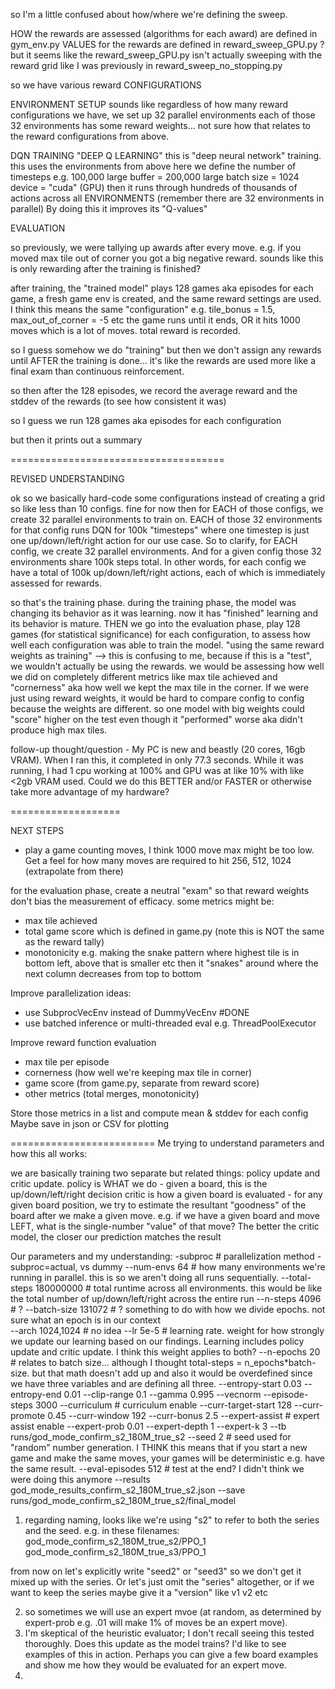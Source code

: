 so I'm a little confused about how/where we're defining the sweep.


HOW the rewards are assessed (algorithms for each award) are defined in gym_env.py
VALUES for the rewards are defined in reward_sweep_GPU.py ?
but it seems like the reward_sweep_GPU.py isn't actually sweeping with the reward grid like I was previously in reward_sweep_no_stopping.py

so we have various reward CONFIGURATIONS

ENVIRONMENT SETUP
sounds like regardless of how many reward configurations we have, we set up 32 parallel environments
each of those 32 environments has some reward weights... not sure how that relates to the reward configurations from above.

DQN TRAINING "DEEP Q LEARNING" this is "deep neural network" training.
this uses the environments from above
here we define the 
number of timesteps e.g. 100,000
large buffer = 200,000
large batch size = 1024
device = "cuda" (GPU)
then it runs through hundreds of thousands of actions across all ENVIRONMENTS (remember there are 32 environments in parallel)
By doing this it improves its "Q-values"

EVALUATION


so previously, we were tallying up awards after every move. e.g. if you moved max tile out of corner you got a big negative reward.
sounds like this is only rewarding after the training is finished?

after training, the "trained model" plays 128 games aka episodes
for each game, a fresh game env is created, and the same reward settings are used. I think this means the same "configuration" e.g. tile_bonus = 1.5, max_out_of_corner = -5 etc
the game runs until it ends, OR it hits 1000 moves which is a lot of moves. 
total reward is recorded.

so I guess somehow we do "training" but then we don't assign any rewards until AFTER the training is done... it's like the rewards are used more like a final exam than continuous reinforcement.

so then after the 128 episodes, we record the average reward and the stddev of the rewards (to see how consistent it was)

so I guess we run 128 games aka episodes for each configuration

but then it prints out a summary

=====================================

REVISED UNDERSTANDING

ok so we basically hard-code some configurations instead of creating a grid
so like less than 10 configs. fine for now
then for EACH of those configs, we create 32 parallel environments to train on.
EACH of those 32 environments for that config runs DQN for 100k "timesteps" where one timestep is just one up/down/left/right action for our use case.
So to clarify, for EACH config, we create 32 parallel environments. And for a given config those 32 environments share 100k steps total. In other words, for each config we have a total of 100k up/down/left/right actions, each of which is immediately assessed for rewards.

so that's the training phase. during the training phase, the model was changing its behavior as it was learning. now it has "finished" learning and its behavior is mature.
THEN we go into the evaluation phase, play 128 games (for statistical significance) for each configuration, to assess how well each configuration was able to train the model. "using the same reward weights as training" --> this is confusing to me, because if this is a "test", we wouldn't actually be using the rewards. we would be assessing how well we did on completely different metrics like max tile achieved and "cornerness" aka how well we kept the max tile in the corner. If we were just using reward weights, it would be hard to compare config to config because the weights are different. so one model with big weights could "score" higher on the test even though it "performed" worse aka didn't produce high max tiles.

follow-up thought/question - My PC is new and beastly (20 cores, 16gb VRAM). When I ran this, it completed in only 77.3 seconds. While it was running, I had 1 cpu working at 100% and GPU was at like 10% with like <2gb VRAM used. Could we do this BETTER and/or FASTER or otherwise take more advantage of my hardware?


===================

NEXT STEPS

- play a game counting moves, I think 1000 move max might be too low. Get a feel for how many moves are required to hit 256, 512, 1024 (extrapolate from there)

for the evaluation phase, create a neutral "exam" so that reward weights don't bias the measurement of efficacy.
some metrics might be:
- max tile achieved
- total game score which is defined in game.py (note this is NOT the same as the reward tally)
- monotonicity e.g. making the snake pattern where highest tile is in bottom left, above that is smaller etc then it "snakes" around where the next column decreases from top to bottom

Improve parallelization ideas:
- use SubprocVecEnv instead of DummyVecEnv #DONE
- use batched inference or multi-threaded eval e.g. ThreadPoolExecutor

Improve reward function evaluation
- max tile per episode
- cornerness (how well we're keeping max tile in corner)
- game score (from game.py, separate from reward score)
- other metrics (total merges, monotonicity)

Store those metrics in a list and compute mean & stddev for each config
Maybe save in json or CSV for plotting


=========================
Me trying to understand parameters and how this all works:

we are basically training two separate but related things: policy update and critic update.
policy is WHAT we do - given a board, this is the up/down/left/right decision
critic is how a given board is evaluated - for any given board position, we try to estimate the resultant "goodness" of the board after we make a given move. e.g. if we have a given board and move LEFT, what is the single-number "value" of that move? The better the critic model, the closer our prediction matches the result 

Our parameters and my understanding:
-subproc # parallelization method - subproc=actual, vs dummy
--num-envs 64 # how many environments we're running in parallel. this is so we aren't doing all runs sequentially.
--total-steps 180000000 # total runtime across all environments. this would be like the total number of up/down/left/right across the entire run
--n-steps 4096 # ?
--batch-size 131072 # ? something to do with how we divide epochs. not sure what an epoch is in our context  
--arch 1024,1024 # no idea 
--lr 5e-5 # learning rate. weight for how strongly we update our learning based on our findings. Learning includes policy update and critic update. I think this weight applies to both?
--n-epochs 20 # relates to batch size... although I thought total-steps = n_epochs*batch-size. but that math doesn't add up and also it would be overdefined since we have three variables and are defining all three.
--entropy-start 0.03 
--entropy-end 0.01 
--clip-range 0.1 
--gamma 0.995 
--vecnorm 
--episode-steps 3000 
--curriculum # curriculum enable
--curr-target-start 128
--curr-promote 0.45 
--curr-window 192 
--curr-bonus 2.5 
--expert-assist # expert assist enable
--expert-prob 0.01 
--expert-depth 1 
--expert-k 3 
--tb runs/god_mode_confirm_s2_180M_true_s2 
--seed 2 # seed used for "random" number generation. I THINK this means that if you start a new game and make the same moves, your games will be deterministic e.g. have the same result.
--eval-episodes 512 # test at the end? I didn't think we were doing this anymore
--results god_mode_results_confirm_s2_180M_true_s2.json 
--save runs/god_mode_confirm_s2_180M_true_s2/final_model




1. regarding naming, looks like we're using "s2" to refer to both the series and the seed.
e.g. in these filenames:
god_mode_confirm_s2_180M_true_s2/PPO_1 
 god_mode_confirm_s2_180M_true_s3/PPO_1 

from now on let's explicitly write "seed2" or "seed3" so we don't get it mixed up with the series. Or let's just omit the "series" altogether, or if we want to keep the series maybe give it a "version" like v1 v2 etc

2. so sometimes we will use an expert mvoe (at random, as determined by expert-prob e.g. .01 will make 1% of moves be an expert move). 
3. I'm skeptical of the heuristic evaluator; I don't recall seeing this tested thoroughly. Does this update as the model trains? I'd like to see examples of this in action. Perhaps you can give a few board examples and show me how they would be evaluated for an expert move.
4. 
